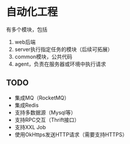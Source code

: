 # 自动化工程
有多个模块，包括
1. web后端
2. server执行指定任务的模块（后续可拓展）
3. common模块，公共代码
4. agent，负责在服务器或环境中执行请求

## 

## TODO
- 集成MQ（RocketMQ）
- 集成Redis
- 支持多数据源（Mysql等）
- 支持RPC交互（Thrift接口）
- 支持XXL Job
- 使用OkHttps发送HTTP请求（需要支持HTTPS）